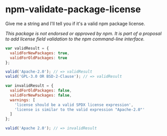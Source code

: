 npm-validate-package-license
============================

Give me a string and I'll tell you if it's a valid npm package license.

*This package is not endorsed or approved by npm. It is part of a proposal to add license field validation to the npm command-line interface.*

<!-- js var valid = require('./'); -->

```js
var validResult = {
  validForNewPackages: true,
  validForOldPackages: true
};

valid('Apache-2.0'); // => validResult
valid('GPL-3.0 OR BSD-2-Clause'); // => validResult

var invalidResult = {
  validForOldPackages: false,
  validForNewPackages: false,
  warnings: [
    'license should be a valid SPDX license expression',
	'license is similar to the valid expression "Apache-2.0"'
  ]
};

valid('Apache 2.0'); // => invalidResult
```
